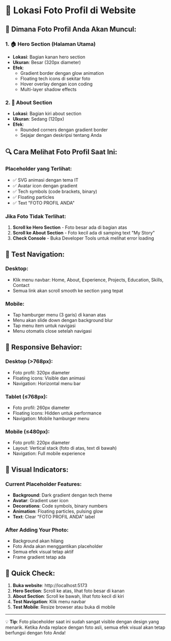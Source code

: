 # 📸 Lokasi Foto Profil di Website

## 🎯 **Dimana Foto Profil Anda Akan Muncul:**

### 1. **🏠 Hero Section (Halaman Utama)**
- **Lokasi**: Bagian kanan hero section
- **Ukuran**: Besar (320px diameter) 
- **Efek**: 
  - Gradient border dengan glow animation
  - Floating tech icons di sekitar foto
  - Hover overlay dengan icon coding
  - Multi-layer shadow effects

### 2. **👤 About Section**
- **Lokasi**: Bagian kiri about section
- **Ukuran**: Sedang (120px)
- **Efek**:
  - Rounded corners dengan gradient border
  - Sejajar dengan deskripsi tentang Anda

## 🔍 **Cara Melihat Foto Profil Saat Ini:**

### **Placeholder yang Terlihat:**
- ✅ SVG animasi dengan tema IT
- ✅ Avatar icon dengan gradient
- ✅ Tech symbols (code brackets, binary)
- ✅ Floating particles
- ✅ Text "FOTO PROFIL ANDA"

### **Jika Foto Tidak Terlihat:**
1. **Scroll ke Hero Section** - Foto besar ada di bagian atas
2. **Scroll ke About Section** - Foto kecil ada di samping text "My Story"
3. **Check Console** - Buka Developer Tools untuk melihat error loading

## 🔧 **Test Navigation:**

### **Desktop:**
- Klik menu navbar: Home, About, Experience, Projects, Education, Skills, Contact
- Semua link akan scroll smooth ke section yang tepat

### **Mobile:**
- Tap hamburger menu (3 garis) di kanan atas
- Menu akan slide down dengan background blur
- Tap menu item untuk navigasi
- Menu otomatis close setelah navigasi

## 📱 **Responsive Behavior:**

### **Desktop (>768px):**
- Foto profil: 320px diameter
- Floating icons: Visible dan animasi
- Navigation: Horizontal menu bar

### **Tablet (≤768px):**
- Foto profil: 260px diameter  
- Floating icons: Hidden untuk performance
- Navigation: Mobile hamburger menu

### **Mobile (≤480px):**
- Foto profil: 220px diameter
- Layout: Vertical stack (foto di atas, text di bawah)
- Navigation: Full mobile experience

## 🎨 **Visual Indicators:**

### **Current Placeholder Features:**
- **Background**: Dark gradient dengan tech theme
- **Avatar**: Gradient user icon
- **Decorations**: Code symbols, binary numbers
- **Animation**: Floating particles, pulsing glow
- **Text**: Clear "FOTO PROFIL ANDA" label

### **After Adding Your Photo:**
- Background akan hilang
- Foto Anda akan menggantikan placeholder
- Semua efek visual tetap aktif
- Frame gradient tetap ada

## 🚀 **Quick Check:**

1. **Buka website**: http://localhost:5173
2. **Hero Section**: Scroll ke atas, lihat foto besar di kanan
3. **About Section**: Scroll ke bawah, lihat foto kecil di kiri
4. **Test Navigation**: Klik menu navbar
5. **Test Mobile**: Resize browser atau buka di mobile

---

💡 **Tip**: Foto placeholder saat ini sudah sangat visible dengan design yang menarik. Ketika Anda replace dengan foto asli, semua efek visual akan tetap berfungsi dengan foto Anda!
